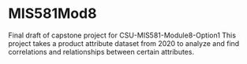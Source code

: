 # MIS581Mod8
Final draft of capstone project for CSU-MIS581-Module8-Option1
This project takes a product attribute dataset from 2020 to analyze and find correlations and relationships between certain attributes. 
